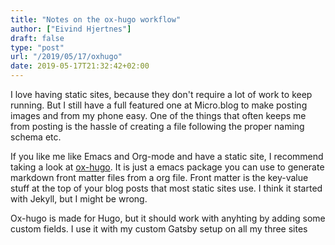 ```yaml
---
title: "Notes on the ox-hugo workflow"
author: ["Eivind Hjertnes"]
draft: false
type: "post"
url: "/2019/05/17/oxhugo"
date: 2019-05-17T21:32:42+02:00
---
```


I love having static sites, because they don't require a lot of work to keep running. But I still have a full featured one at Micro.blog to make posting images and from my phone easy. One of the things that often keeps me from posting is the hassle of creating a file following the proper naming schema etc.

If you like me like Emacs and Org-mode and have a static site, I recommend taking a look at [ox-hugo](https://ox-hugo.scripter.co/). It is just a emacs package you can use to generate markdown front matter files from a org file. Front matter is the key-value stuff at the top of your blog posts that most static sites use. I think it started with Jekyll, but I might be wrong.

Ox-hugo is made for Hugo, but it should work with anyhting by adding some custom fields. I use it with my custom Gatsby setup on all my three sites
